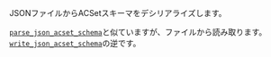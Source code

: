 JSONファイルからACSetスキーマをデシリアライズします。

[`parse_json_acset_schema`](@ref)と似ていますが、ファイルから読み取ります。[`write_json_acset_schema`](@ref)の逆です。
